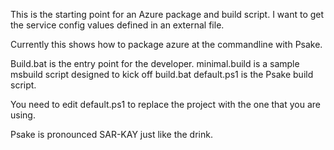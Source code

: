 This is the starting point for an Azure package and build script.
I want to get the service config values defined in an external file.

Currently this shows how to package azure at the commandline with Psake.

Build.bat is the entry point for the developer.
minimal.build is a sample msbuild script designed to kick off build.bat
default.ps1 is the Psake build script.

You need to edit default.ps1 to replace the project with the one that you are using.

Psake is pronounced SAR-KAY just like the drink. 